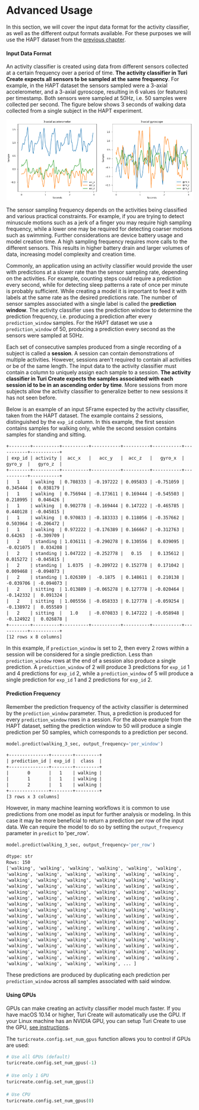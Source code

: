 # Advanced Usage

In this section, we will cover the input data format for the activity classifier, as well as the different output formats available. For these purposes we will use the HAPT dataset from the [previous chapter](README.md).

#### Input Data Format

An activity classifier is created using data from different sensors collected at a certain frequency over a period of time. **The activity classifier in Turi Create expects all sensors to be sampled at the same frequency**. For example, in the HAPT dataset the sensors sampled were a 3-axial accelerometer, and a 3-axial gyroscope, resulting in 6 values (or features) per timestamp. Both sensors were sampled at 50Hz, i.e. 50 samples were collected per second. The figure below shows 3 seconds of walking data collected from a single subject in the HAPT experiment.

<img src="images/walking.png"></img>

The sensor sampling frequency depends on the activities being classified and various practical constraints. For example, if you are trying to detect minuscule motions such as a jerk of a finger you may require high sampling frequency, while a lower one may be required for detecting coarser motions such as swimming. Further considerations are device battery usage and model creation time. A high sampling frequency requires more calls to the different sensors. This results in higher battery drain and larger volumes of data, increasing model complexity and creation time.

Commonly, an application using an activity classifier would provide the user with predictions at a slower rate than the sensor sampling rate, depending on the activities. For example, counting steps could require a prediction every second, while for detecting sleep patterns a rate of once per minute is probably sufficient. While creating a model it is important to feed it with labels at the same rate as the desired predictions rate. The number of sensor samples associated with a single label is called the **prediction window**. The activity classifier uses the prediction window to determine the prediction frequency, i.e. producing a prediction after every ```prediction_window``` samples. For the HAPT dataset we use a ```prediction_window``` of 50, producing a prediction every second as the sensors were sampled at 50Hz.

Each set of consecutive samples produced from a single recording of a subject is called a **session**. A session can contain demonstrations of multiple activities. However, sessions aren't required to contain all activities or be of the same length. The input data to the activity classifier must contain a column to uniquely assign each sample to a session. **The activity classifier in Turi Create expects the samples associated with each session id to be in an ascending order by time**. More sessions from more subjects allow the activity classifier to generalize better to new sessions it has not seen before.

Below is an example of an input SFrame expected by the activity classifier, taken from the HAPT dataset. The example contains 2 sessions, distinguished by the ```exp_id``` column. In this example, the first session contains samples for walking only, while the second session contains samples for standing and sitting.

```no-highlight
+--------+----------+----------+-----------+----------+-----------+-----------+-----------+
| exp_id | activity |  acc_x   |   acc_y   |  acc_z   |   gyro_x  |   gyro_y  |   gyro_z  |
+--------+----------+----------+-----------+----------+-----------+-----------+-----------+
|   1    | walking  | 0.708333 | -0.197222 | 0.095833 | -0.751059 |  0.345444 |  0.038179 |
|   1    | walking  | 0.756944 | -0.173611 | 0.169444 | -0.545503 |  0.218995 |  0.046426 |
|   1    | walking  | 0.902778 | -0.169444 | 0.147222 | -0.465785 |  0.440128 | -0.045815 |
|   1    | walking  | 0.970833 | -0.183333 | 0.118056 | -0.357662 |  0.503964 | -0.206472 |
|   1    | walking  | 0.972222 | -0.176389 | 0.166667 | -0.312763 |  0.64263  | -0.309709 |
|   2    | standing | 1.036111 | -0.290278 | 0.130556 |  0.039095 | -0.021075 |  0.034208 |
|   2    | standing | 1.047222 | -0.252778 |   0.15   |  0.135612 |  0.015272 | -0.045815 |
|   2    | standing |  1.0375  | -0.209722 | 0.152778 |  0.171042 |  0.009468 | -0.094073 |
|   2    | standing | 1.026389 |  -0.1875  | 0.148611 |  0.210138 | -0.039706 | -0.094073 |
|   2    | sitting  | 1.013889 | -0.065278 | 0.127778 | -0.020464 | -0.142332 |  0.091324 |
|   2    | sitting  | 1.005556 | -0.058333 | 0.127778 | -0.059254 | -0.138972 |  0.055589 |
|   2    | sitting  |   1.0    | -0.070833 | 0.147222 | -0.058948 | -0.124922 |  0.026878 |
+--------+----------+----------+-----------+----------+-----------+-----------+-----------+
[12 rows x 8 columns]
```

In this example, if ```prediction_window``` is set to 2, then every 2 rows within a session will be considered for a single prediction. Less than ```prediction_window``` rows at the end of a session also produce a single prediction. A ```prediction_window``` of 2 will produce 3 predictions for ```exp_id``` 1 and 4 predictions for ```exp_id``` 2, while a ```prediction_window``` of 5 will produce a single prediction for ```exp_id``` 1 and 2 predictions for ```exp_id``` 2.

#### Prediction Frequency

Remember the prediction frequency of the activity classifier is determined by the ```prediction_window``` parameter. Thus, a prediction is produced for every ```prediction_window``` rows in a session. For the above example from the HAPT dataset, setting the prediction window to 50 will produce a single prediction per 50 samples, which corresponds to a prediction per second.

```python
model.predict(walking_3_sec, output_frequency='per_window')
```
```no-highlight
+---------------+--------+---------+
| prediction_id | exp_id |  class  |
+---------------+--------+---------+
|       0       |   1    | walking |
|       1       |   1    | walking |
|       2       |   1    | walking |
+---------------+--------+---------+
[3 rows x 3 columns]
```

However, in many machine learning workflows it is common to use predictions from one model as input for further analysis or modeling. In this case it may be more beneficial to return a prediction per row of the input data. We can require the model to do so by setting the ```output_frequency``` parameter in ```predict``` to 'per_row'.

```python
model.predict(walking_3_sec, output_frequency='per_row')
```
```no-highlight
dtype: str
Rows: 150
['walking', 'walking', 'walking', 'walking', 'walking', 'walking', 'walking', 'walking', 'walking', 'walking', 'walking', 'walking', 'walking', 'walking', 'walking', 'walking', 'walking', 'walking', 'walking', 'walking', 'walking', 'walking', 'walking', 'walking', 'walking', 'walking', 'walking', 'walking', 'walking', 'walking', 'walking', 'walking', 'walking', 'walking', 'walking', 'walking', 'walking', 'walking', 'walking', 'walking', 'walking', 'walking', 'walking', 'walking', 'walking', 'walking', 'walking', 'walking', 'walking', 'walking', 'walking', 'walking', 'walking', 'walking', 'walking', 'walking', 'walking', 'walking', 'walking', 'walking', 'walking', 'walking', 'walking', 'walking', 'walking', 'walking', 'walking', 'walking', 'walking', 'walking', 'walking', 'walking', 'walking', 'walking', 'walking', 'walking', 'walking', 'walking', 'walking', 'walking', 'walking', 'walking', 'walking', 'walking', 'walking', 'walking', 'walking', 'walking', 'walking', 'walking', 'walking', 'walking', 'walking', 'walking', 'walking', 'walking', 'walking', 'walking', 'walking', 'walking', ... ]
```

These predictions are produced by duplicating each prediction per ```prediction_window``` across all samples associated with said window.


#### Using GPUs

GPUs can make creating an activity classifier model much faster. If you have
macOS 10.14 or higher, Turi Create will automatically use the GPU. If
your Linux machine has an NVIDIA GPU, you can setup Turi Create to use
the GPU, [see instructions](https://github.com/apple/turicreate/blob/master/LinuxGPU.md).

The `turicreate.config.set_num_gpus` function allows you to control if GPUs are used:
```python
# Use all GPUs (default)
turicreate.config.set_num_gpus(-1)

# Use only 1 GPU
turicreate.config.set_num_gpus(1)

# Use CPU
turicreate.config.set_num_gpus(0)
```

